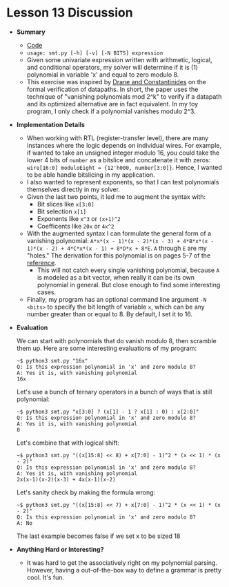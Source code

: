 # Lesson 13 Discussion

* __Summary__
  * [Code](https://github.com/matth2k/cs6120-exercises/blob/main/l13)
  * `usage: smt.py [-h] [-v] [-N BITS] expression`
  * Given some univariate expression written with arithmetic, logical, and conditional operators, my solver will determine if it is (1) polynomial in variable 'x' and equal to zero modulo 8.
  * This exercise was inspired by [Drane and Constantinides](https://cas.ee.ic.ac.uk/people/gac1/pubs/TheoDACKC11.pdf) on the formal verification of datapaths. In short, the paper uses the technique of "vanishing polynomials mod 2^k" to verify if a datapath and its optimized alternative are in fact equivalent. In my toy program, I only check if a polynomial vanishes modulo 2^3.

* __Implementation Details__
  * When working with RTL (register-transfer level), there are many instances where the logic depends on individual wires. For example, if wanted to take an unsigned integer modulo 16, you could take the lower 4 bits of `number` as a bitslice and concatenate it with zeros: `wire[16:0] moduloEight = {12'h000, number[3:0]}`. Hence, I wanted to be able handle bitslicing in my application.
  * I also wanted to represent exponents, so that I can test polynomials themselves directly in my solver.
  * Given the last two points, it led me to augment the syntax with:
    * Bit slices like `x[3:0]`
    * Bit selection `x[1]`
    * Exponents like `x^3` or `(x+1)^2`
    * Coefficents like `20x` or `4x^2`
  * With the augmented syntax I can formulate the general form of a vanishing polynomial: `A*x*(x - 1)*(x - 2)*(x - 3) + 4*B*x*(x - 1)*(x - 2) + 4*C*x*(x - 1) + 8*D*x + 8*E`. `A` through `E` are my "holes." The derivation for this polynomial is on pages 5-7 of the [reference](https://cas.ee.ic.ac.uk/people/gac1/pubs/TheoDACKC11.pdf).
    * This will not catch every single vanishing polynomial, because `A` is modeled as a bit vector, when really it can be its own polynomial in general. But close enough to find some interesting cases.
  * Finally, my program has an optional command line argument `-N <bits>` to specify the bit length of variable `x`, which can be any number greater than or equal to 8. By default, I set it to 16.

* __Evaluation__

  We can start with polynomials that do vanish modulo 8, then scramble them up. Here are some interesting evaluations of my program:

  ```
  ~$ python3 smt.py "16x"
  Q: Is this expression polynomial in 'x' and zero modulo 8?
  A: Yes it is, with vanishing polynomial
  16x
  ```
  Let's use a bunch of ternary operators in a bunch of ways that is still polynomial:
  ```
  ~$ python3 smt.py "x[3:0] ? (x[1] - 1 ? x[1] : 0) : x[2:0]"
  Q: Is this expression polynomial in 'x' and zero modulo 8?
  A: Yes it is, with vanishing polynomial
  0
  ```
  Let's combine that with logical shift:
  ```
  ~$ python3 smt.py "((x[15:8] << 8) + x[7:0] - 1)^2 * (x << 1) * (x - 2)"
  Q: Is this expression polynomial in 'x' and zero modulo 8?
  A: Yes it is, with vanishing polynomial
  2x(x-1)(x-2)(x-3) + 4x(x-1)(x-2)
  ```
  Let's sanity check by making the formula wrong:
  ```
  ~$ python3 smt.py "((x[15:8] << 7) + x[7:0] - 1)^2 * (x << 1) * (x - 2)"
  Q: Is this expression polynomial in 'x' and zero modulo 8?
  A: No
  ```
  
  The last example becomes false if we set x to be sized 18

* __Anything Hard or Interesting?__
  * It was hard to get the associatively right on my polynomial parsing. However, having a out-of-the-box way to define a grammar is pretty cool. It's fun.
